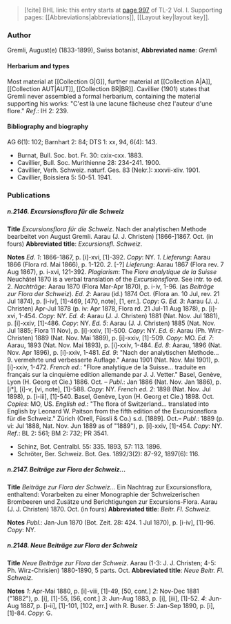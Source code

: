 > [!cite] BHL link: this entry starts at [page 997](https://www.biodiversitylibrary.org/page/33121128) of TL-2 Vol. I.
> Supporting pages: [[Abbreviations|abbreviations]], [[Layout key|layout key]].

### Author

Gremli, August(e) (1833-1899), Swiss botanist, 
**Abbreviated name**: *Gremli*

#### Herbarium and types

Most material at [[Collection G|G]], further material at [[Collection A|A]], [[Collection AUT|AUT]], [[Collection BR|BR]]. Cavillier (1901) states that Gremli never assembled a formal herbarium, containing the material supporting his works: "C'est là une lacune fâcheuse chez l'auteur d'une flore."
*Ref*.: IH 2: 239.

#### Bibliography and biography

AG 6(1): 102; Barnhart 2: 84; DTS 1: xx, 94, 6(4): 143.
- Burnat, Bull. Soc. bot. Fr. 30: cxix-cxx. 1883.
- Cavillier, Bull. Soc. Murithienne 28: 234-241. 1900.
- Cavillier, Verh. Schweiz. naturf. Ges. 83 (Nekr.): xxxvii-xliv. 1901.
- Cavillier, Boissiera 5: 50-51. 1941.

### Publications

##### n.2146. Excursionsflora für die Schweiz

**Title**
*Excursionsflora für die Schweiz*. Nach der analytischen Methode bearbeitet von August Gremli. Aarau (J. J. Christen) \[1866-\]1867. Oct. (in fours)
**Abbreviated title**: *Excursionsfl. Schweiz*.

**Notes**
*Ed. 1*: 1866-1867, p. \[i\]-xvi, \[1\]-392. *Copy*: NY.
*1. Lieferung*: Aarau 1866 (Flora rd. Mai 1866), p. 1-120.
*2*. \[-?\] *Lieferung*: Aarau 1867 (Flora rev. 7 Aug 1867), p. i-xvi, 121-392.
*Plagiarism*: The *Flore analytique de la Suisse* Neuchâtel 1870 is a verbal translation of the *Excursionsflora*. See intr. to ed. 2.
*Nachträge*: Aarau 1870 (Flora Mar-Apr 1870), p. i-iv, 1-96. (as *Beiträge zur Flora der Schweiz*).
*Ed. 2*: Aarau (id.) 1874 Oct. (Flora an. 10 Jul, rev. 21 Jul 1874), p. \[i-iv\], \[1\]-469, \[470, note\], \[1, err.\]. *Copy*: G.
*Ed. 3*: Aarau (J. J. Christen) Apr-Jul 1878 (p. iv: Apr 1878, Flora rd. 21 Jul-11 Aug 1878), p. \[i\]-xvi, 1-454. *Copy*: NY.
*Ed. 4*: Aarau (J. J. Christen) 1881 (Nat. Nov. Jul 1881), p. \[i\]-xxiv, \[1\]-486. *Copy*: NY.
*Ed. 5*: Aarau (J. J. Christen) 1885 (Nat. Nov. Jul 1885; Flora 11 Nov), p. \[i\]-xxiv, \[1\]-500. *Copy*: NY.
*Ed. 6*: Aarau (Ph. Wirz-Christen) 1889 (Nat. Nov. Mai 1889), p. \[i\]-xxiv, \[1\]-509. *Copy*: MO.
*Ed. 7*: Aarau, 1893 (Nat. Nov. Mai 1893), p. \[i\]-xxiv, 1-484.
*Ed. 8*: Aarau, 1896 (Nat. Nov. Apr 1896), p. \[i\]-xxiv, 1-481.
*Ed. 9*: "Nach der analytischen Methode... 9. vermehrte und verbesserte Auflage." Aarau 1901 (Nat. Nov. Mai 1901), p. \[i\]-xxiv, 1-472.
*French ed*.: "Flore analytique de la Suisse... traduite en français sur la cinquième edition allemande par J. J. Vetter." Basel, Genève, Lyon (H. Georg et Cie.) 1886. Oct. – *Publ*.: Jan 1886 (Nat. Nov. Jan 1886), p. \[i\*\], \[i\]-v, \[vi, note\], \[1\]-588. *Copy*: NY.
*French ed. 2*: 1898 (Nat. Nov. Jul 1898), p. \[i-iii\], \[1\]-540. Basel, Genève, Lyon (H. Georg et Cie.) 1898. Oct. *Copies*: MO, US.
*English ed*.: "The flora of Switzerland... translated into English by Leonard W. Paitson from the fifth edition of the Excursionsflora für die Schweiz." Zürich (Orell, Füssli & Co.) s.d. \[1889\]. Oct.– *Publ*.: 1889 (p. vi: Jul 1888, Nat. Nov. Jun 1889 as of "1889"), p. \[i\]-xxiv, \[1\]-454. *Copy*: NY.
*Ref*.: BL 2: 561; BM 2: 732; PR 3541.
- Schinz, Bot. Centralbl. 55: 335. 1893, 57: 113. 1896.
- Schröter, Ber. Schweiz. Bot. Ges. 1892/3(2): 87-92, 1897(6): 116.

##### n.2147. Beiträge zur Flora der Schweiz...

**Title**
*Beiträge zur Flora der Schweiz...* Ein Nachtrag zur Excursionsflora, enthaltend: Vorarbeiten zu einer Monographie der Schweizerischen Brombeeren und Zusätze und Berichtigungen zur Excursions-Flora. Aarau (J. J. Christen) 1870. Oct. (in fours)
**Abbreviated title**: *Beitr. Fl. Schweiz.*

**Notes**
*Publ*.: Jan-Jun 1870 (Bot. Zeit. 28: 424. 1 Jul 1870), p. \[i-iv\], \[1\]-96. *Copy*: NY.

##### n.2148. Neue Beiträge zur Flora der Schweiz

**Title**
*Neue Beiträge zur Flora der Schweiz*. Aarau (1-3: J. J. Christen; 4-5: Ph. Wirz-Chrisien) 1880-1890, 5 parts. Oct.
**Abbreviated title**: *Neue Beitr. Fl. Schweiz.*

**Notes**
*1*: Apr-Mai 1880, p. \[i\]-viii, \[1\]-49, \[50, cont.\]
*2*: Nov-Dec 1881 ("1882"), p. \[i\], \[1\]-55, \[56, cont.\]
*3*: Jun-Aug 1883, p. \[i\], \[iii\], \[1\]-52.
*4*: Jun-Aug 1887, p. \[i-ii\], \[1\]-101, \[102, err.\] with R. Buser.
*5*: Jan-Sep 1890, p. \[i\], \[1\]-84.
*Copy*: G.

